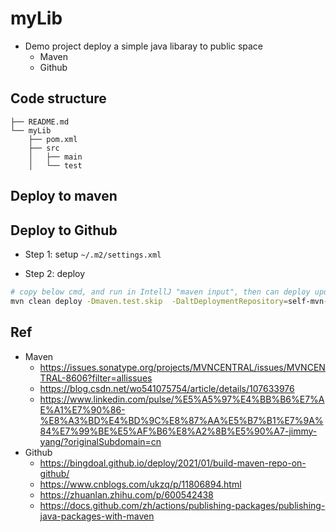 # myLib

- Demo project deploy a simple java libaray to public space
	- Maven
	- Github

## Code structure

```
├── README.md
└── myLib
    ├── pom.xml
    ├── src
    │   ├── main
    │   └── test
```

## Deploy to maven

## Deploy to Github

- Step 1: setup `~/.m2/settings.xml `

- Step 2: deploy 
```bash
# copy below cmd, and run in IntellJ "maven input", then can deploy updated project to github maven
mvn clean deploy -Dmaven.test.skip  -DaltDeploymentRepository=self-mvn-repo::default::file:/Users/yennanliu/myLib/myLib
```

## Ref

- Maven
	- https://issues.sonatype.org/projects/MVNCENTRAL/issues/MVNCENTRAL-8606?filter=allissues
	- https://blog.csdn.net/wo541075754/article/details/107633976
	- https://www.linkedin.com/pulse/%E5%A5%97%E4%BB%B6%E7%AE%A1%E7%90%86-%E8%A3%BD%E4%BD%9C%E8%87%AA%E5%B7%B1%E7%9A%84%E7%99%BE%E5%AF%B6%E8%A2%8B%E5%90%A7-jimmy-yang/?originalSubdomain=cn
- Github
	- https://bingdoal.github.io/deploy/2021/01/build-maven-repo-on-github/
	- https://www.cnblogs.com/ukzq/p/11806894.html
	- https://zhuanlan.zhihu.com/p/600542438
	- https://docs.github.com/zh/actions/publishing-packages/publishing-java-packages-with-maven
